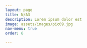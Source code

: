 ```yaml
---
layout: page
title: N/A3
description: Lorem ipsum dolor est
image: assets/images/pic09.jpg
nav-menu: true
order: 6

---
```


